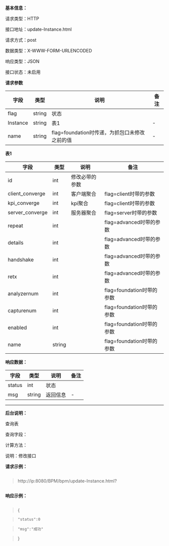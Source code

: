 **基本信息：**

请求类型：HTTP

接口地址：update-Instance.html

请求方式：post


数据类型：X-WWW-FORM-URLENCODED

响应类型：JSON

接口状态：未启用

**请求参数**

| **字段** | **类型** | **说明** | **备注** |
| --- | --- | --- | --- |
| flag| string| 状态 | |
| Instance| string | 表1 | - |
| name| string | flag=foundation时传递，为抓包口未修改之前的值| - |

**表1**

| **字段** | **类型** | **说明** | **备注** |
| --- | --- | --- | --- |
| id| int | 修改必带的参数 | |
| client_converge | int|客户端聚合 | flag=client时带的参数 |
| kpi_converge| int | kpi聚合 | flag=client时带的参数 |
| server_converge| int | 服务器聚合 |flag=server时带的参数 |
| repeat| int | | flag=advanced时带的参数 |
| details| int| |flag=advanced时带的参数 |
| handshake| int | | flag=advanced时带的参数 |
| retx| int| | flag=advanced时带的参数 |
| analyzernum|int | |flag=foundation时带的参数 |
| capturenum|int | | flag=foundation时带的参数 |
| enabled| int| | flag=foundation时带的参数 |
| name| string| | flag=foundation时带的参数 |


**响应数据：**


| **字段** | **类型** | **说明** | **备注** |
| --- | --- | --- | --- |
| status | int | 状态 | |
| msg | string | 返回信息 | - |

---

**后台说明：**

查询表

查询字段：

计算方法：

说明：修改接口

**请求示例：**

> ```js

> http://ip:8080/BPM/bpm/update-Instance.html?

> ```

**响应示例：**

> ```js

> {

>     "status":0

>     "msg":"成功"

> }







> ```


